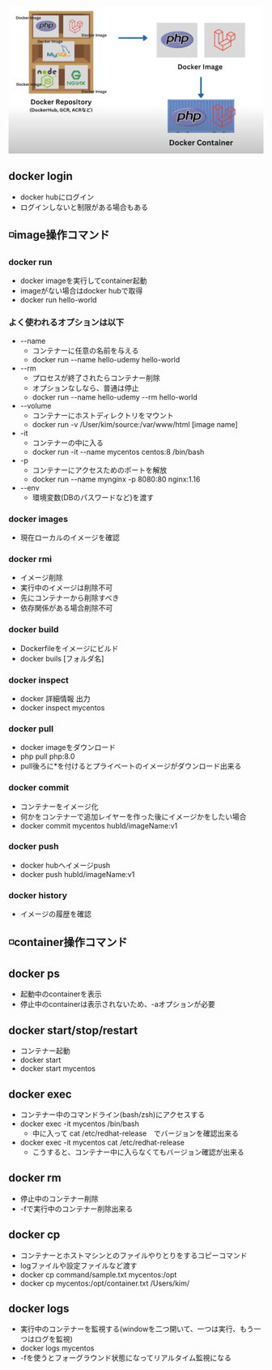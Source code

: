 <img src="img/3.png">

## docker login

+ docker hubにログイン
+ ログインしないと制限がある場合もある

## ◽️image操作コマンド

### docker run

+ docker imageを実行してcontainer起動
+ imageがない場合はdocker hubで取得
+ docker run hello-world

### よく使われるオプションは以下

+ --name
  + コンテナーに任意の名前を与える
  + docker run --name hello-udemy hello-world
+ --rm
  + プロセスが終了されたらコンテナー削除
  + オプションなしなら、普通は停止
  + docker run --name hello-udemy --rm hello-world
+ --volume
  + コンテナーにホストディレクトリをマウント
  + docker run -v /User/kim/source:/var/www/html [image name]
+ -it
  + コンテナーの中に入る
  + docker run -it --name mycentos centos:8 /bin/bash
+ -p
  + コンテナーにアクセスためのポートを解放
  + docker run --name mynginx -p 8080:80 nginx:1.16
+ --env
  + 環境変数(DBのパスワードなど)を渡す

### docker images

+ 現在ローカルのイメージを確認

### docker rmi

+ イメージ削除
+ 実行中のイメージは削除不可
+ 先にコンテナーから削除すべき
+ 依存関係がある場合削除不可

### docker build

+ Dockerfileをイメージにビルド
+ docker buils [フォルダ名]

### docker inspect

+ docker 詳細情報 出力
+ docker inspect mycentos

### docker pull

+ docker imageをダウンロード
+ php pull php:8.0
+ pull後ろに*を付けるとプライベートのイメージがダウンロード出来る

### docker commit

+ コンテナーをイメージ化
+ 何かをコンテナーで追加レイヤーを作った後にイメージかをしたい場合
+ docker commit mycentos hubId/imageName:v1

### docker push

+ docker hubへイメージpush
+ docker push hubId/imageName:v1

### docker history

+ イメージの履歴を確認

## ◽️container操作コマンド

## docker ps

+ 起動中のcontainerを表示
+ 停止中のcontainerは表示されないため、-aオプションが必要

## docker start/stop/restart

+ コンテナー起動
+ docker start
+ docker start mycentos

## docker exec

+ コンテナー中のコマンドライン(bash/zsh)にアクセスする
+ docker exec -it mycentos /bin/bash
  + 中に入って cat /etc/redhat-release　でバージョンを確認出来る
+ docker exec -it mycentos cat /etc/redhat-release
  + こうすると、コンテナー中に入らなくてもバージョン確認が出来る

## docker rm

+ 停止中のコンテナー削除
+ -fで実行中のコンテナー削除出来る

## docker cp

+ コンテナーとホストマシンとのファイルやりとりをするコピーコマンド
+ logファイルや設定ファイルなど渡す
+ docker cp command/sample.txt mycentos:/opt
+ docker cp mycentos:/opt/container.txt /Users/kim/

## docker logs

+ 実行中のコンテナーを監視する(windowを二つ開いて、一つは実行、もう一つはログを監視)
+ docker logs mycentos
+ -fを使うとフォーグラウンド状態になってリアルタイム監視になる